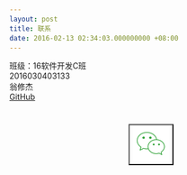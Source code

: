 ```yaml
---
layout: post
title: 联系
date: 2016-02-13 02:34:03.000000000 +08:00
---
```

班级：16软件开发C班<br>
2016030403133<br>
翁修杰<br>
[GitHub](https://github.com/banbanzzz)<br>
<center>
<h1>
<a href="https://github.com/banbanzzz" target="blank" class="fa fa-github"></a>
<button style="background-color:rgba(139,139,139,0)" class="fa fa-circle" data-modal="modal-3"><img src="assets/images/微信.png"></button>
</h1>

</center>
